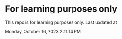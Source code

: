 # For learning purposes only
This repo is for learning purposes only.
Last updated at

Monday, October 16, 2023 2:11:14 PM

